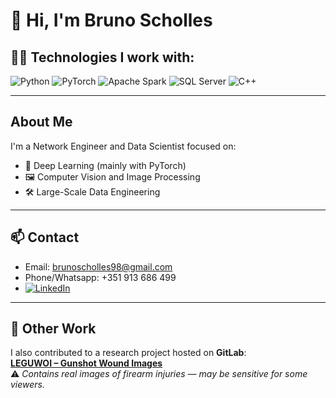 # 👋 Hi, I'm Bruno Scholles

## 👨‍💻 Technologies I work with:
![Python](https://img.shields.io/badge/-Python-3776AB?style=for-the-badge&logo=python&logoColor=white)
![PyTorch](https://img.shields.io/badge/-PyTorch-EE4C2C?style=for-the-badge&logo=pytorch&logoColor=white)
![Apache Spark](https://img.shields.io/badge/-Apache%20Spark-E25A1C?style=for-the-badge&logo=apachespark&logoColor=white)
![SQL Server](https://img.shields.io/badge/-SQL%20Server-CC2927?style=for-the-badge&logo=microsoftsqlserver&logoColor=white)
![C++](https://img.shields.io/badge/-C++-00599C?style=for-the-badge&logo=c%2B%2B&logoColor=white)

---

## About Me
I'm a Network Engineer and Data Scientist focused on:

- 🤖 Deep Learning (mainly with PyTorch)  
- 🖼️ Computer Vision and Image Processing  
- 🛠️ Large-Scale Data Engineering  

---

## 📫 Contact
- Email: brunoscholles98@gmail.com  
- Phone/Whatsapp: +351 913 686 499  
- [![LinkedIn](https://img.shields.io/badge/-LinkedIn-0A66C2?style=for-the-badge&logo=linkedin&logoColor=white)](https://www.linkedin.com/in/bruno-scholles/)

---

## 📂 Other Work
I also contributed to a research project hosted on **GitLab**:  
**[LEGUWOI – Gunshot Wound Images](https://gitlab.com/lisa-unb/leguwoi)**  
⚠️ *Contains real images of firearm injuries — may be sensitive for some viewers.*
